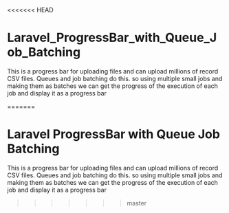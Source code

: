 <<<<<<< HEAD
# Laravel_ProgressBar_with_Queue_Job_Batching
This is a progress bar for uploading files and can upload millions of record CSV files. Queues and job batching do this. so using multiple small jobs and making them as batches we can get the progress of the execution of each job and display it as a progress bar


=======
# Laravel ProgressBar with Queue Job Batching

This is a progress bar for uploading files and can upload millions of record CSV files. Queues and job batching do this. so using multiple small jobs and making them as batches we can get the progress of the execution of each job and display it as a progress bar
>>>>>>> master
